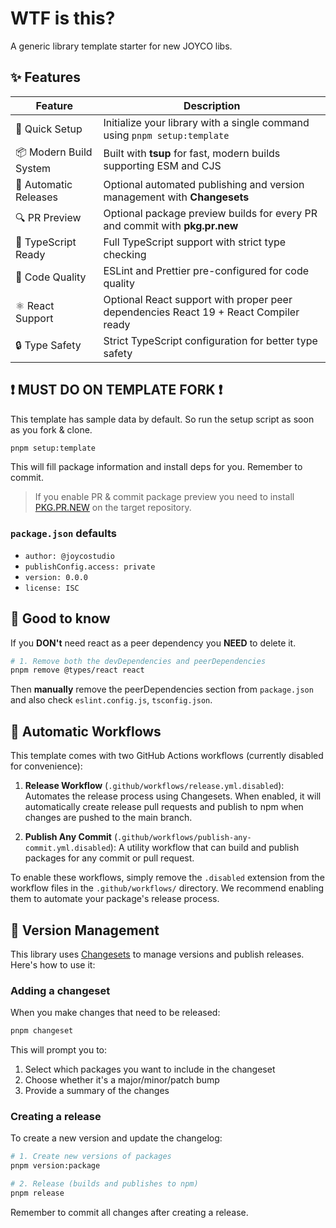 # WTF is this?

A generic library template starter for new JOYCO libs.

## ✨ Features

| Feature | Description |
|---------|-------------|
| 🚀 Quick Setup | Initialize your library with a single command using `pnpm setup:template` |
| 📦 Modern Build System | Built with **tsup** for fast, modern builds supporting ESM and CJS |
| 🔄 Automatic Releases | Optional automated publishing and version management with **Changesets** |
| 🔍 PR Preview | Optional package preview builds for every PR and commit with **pkg.pr.new** |
| 🎯 TypeScript Ready | Full TypeScript support with strict type checking |
| 🧹 Code Quality | ESLint and Prettier pre-configured for code quality |
| ⚛️ React Support | Optional React support with proper peer dependencies React 19 + React Compiler ready |
| 🔒 Type Safety | Strict TypeScript configuration for better type safety |

## ❗️ MUST DO ON TEMPLATE FORK ❗️

This template has sample data by default. So run the setup script as soon as you fork & clone.

```bash
pnpm setup:template
```

This will fill package information and install deps for you. Remember to commit.

> If you enable PR & commit package preview you need to install [PKG.PR.NEW](https://github.com/apps/pkg-pr-new) on the target repository.

### `package.json` defaults
- `author: @joycostudio`
- `publishConfig.access: private`
- `version: 0.0.0`
- `license: ISC`

## 👀 Good to know

If you **DON't** need react as a peer dependency you **NEED** to delete it.

```bash
# 1. Remove both the devDependencies and peerDependencies
pnpm remove @types/react react
```

Then **manually** remove the peerDependencies section from `package.json` and also check `eslint.config.js`, `tsconfig.json`.

## 🤖 Automatic Workflows

This template comes with two GitHub Actions workflows (currently disabled for convenience):

1. **Release Workflow** (`.github/workflows/release.yml.disabled`): Automates the release process using Changesets. When enabled, it will automatically create release pull requests and publish to npm when changes are pushed to the main branch.

2. **Publish Any Commit** (`.github/workflows/publish-any-commit.yml.disabled`): A utility workflow that can build and publish packages for any commit or pull request.

To enable these workflows, simply remove the `.disabled` extension from the workflow files in the `.github/workflows/` directory. We recommend enabling them to automate your package's release process.

## 🦋 Version Management

This library uses [Changesets](https://github.com/changesets/changesets) to manage versions and publish releases. Here's how to use it:

### Adding a changeset

When you make changes that need to be released:

```bash
pnpm changeset
```

This will prompt you to:

1. Select which packages you want to include in the changeset
2. Choose whether it's a major/minor/patch bump
3. Provide a summary of the changes

### Creating a release

To create a new version and update the changelog:

```bash
# 1. Create new versions of packages
pnpm version:package

# 2. Release (builds and publishes to npm)
pnpm release
```

Remember to commit all changes after creating a release.
